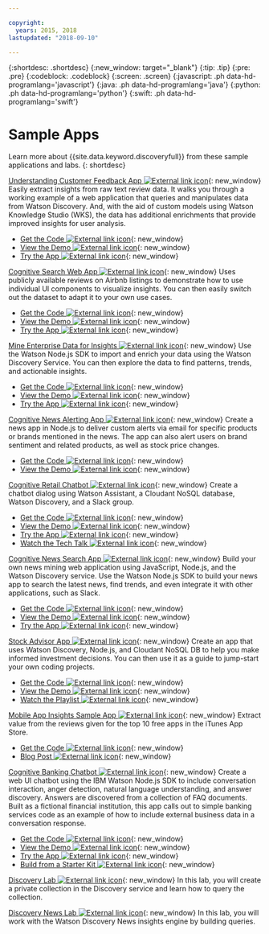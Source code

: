 ```yaml
---

copyright:
  years: 2015, 2018
lastupdated: "2018-09-10"

---
```


{:shortdesc: .shortdesc}
{:new_window: target="_blank"}
{:tip: .tip}
{:pre: .pre}
{:codeblock: .codeblock}
{:screen: .screen}
{:javascript: .ph data-hd-programlang='javascript'}
{:java: .ph data-hd-programlang='java'}
{:python: .ph data-hd-programlang='python'}
{:swift: .ph data-hd-programlang='swift'}

# Sample Apps

Learn more about {{site.data.keyword.discoveryfull}} from these sample applications and labs.
{: shortdesc}

[Understanding Customer Feedback App  ![External link icon](../../icons/launch-glyph.svg "External link icon")](http://ibm.biz/customerinsightspattern){: new_window}
Easily extract insights from raw text review data. It walks you through a working example of a web application that queries and manipulates data from Watson Discovery. And, with the aid of custom models using Watson Knowledge Studio (WKS), the data has additional enrichments that provide improved insights for user analysis.
  - [Get the Code  ![External link icon](../../icons/launch-glyph.svg "External link icon")](https://github.com/IBM/watson-discovery-food-reviews?cm_sp=Developer-_-develop-your-own-watson-discovery-service-application-_-Get-the-Code){: new_window}
  - [View the Demo  ![External link icon](../../icons/launch-glyph.svg "External link icon")](https://www.youtube.com/watch?v=gzlUSyLccSg){: new_window}
  - [Try the App  ![External link icon](../../icons/launch-glyph.svg "External link icon")](https://watson-discovery-food-reviews-demo.mybluemix.net/?cm_sp=dw-bluemix-_-code-_-devcenter){: new_window}

[Cognitive Search Web App  ![External link icon](../../icons/launch-glyph.svg "External link icon")](http://ibm.biz/searchpattern){: new_window}
Uses publicly available reviews on Airbnb listings to demonstrate how to use individual UI components to visualize insights. You can then easily switch out the dataset to adapt it to your own use cases.
  - [Get the Code  ![External link icon](../../icons/launch-glyph.svg "External link icon")](https://github.com/IBM/watson-discovery-ui?cm_sp=Developer-_-develop-a-fully-featured-web-app-built-on-the-watson-discovery-service-_-Get-the-Code){: new_window}
  - [View the Demo  ![External link icon](../../icons/launch-glyph.svg "External link icon")](https://www.youtube.com/watch?v=5EEmQwcjUa4&cm_sp=Developer-_-develop-a-fully-featured-web-app-built-on-the-watson-discovery-service-_-View-the-Video){: new_window}
  - [Try the App  ![External link icon](../../icons/launch-glyph.svg "External link icon")](https://watson-discovery-ui-demo.mybluemix.net/?cm_sp=dw-bluemix-_-code-_-devcenter){: new_window}
  
[Mine Enterprise Data for Insights  ![External link icon](../../icons/launch-glyph.svg "External link icon")](http://ibm.biz/minedatapattern){: new_window}
Use the Watson Node.js SDK to import and enrich your data using the Watson Discovery Service. You can then explore the data to find patterns, trends, and actionable insights.
  - [Get the Code  ![External link icon](../../icons/launch-glyph.svg "External link icon")](https://github.com/IBM/watson-discovery-analyze-data-breaches?cm_sp=IBMCode-_-import-enrich-and-gain-insight-from-data-_-Get-the-Code){: new_window}
  - [View the Demo  ![External link icon](../../icons/launch-glyph.svg "External link icon")](https://www.youtube.com/watch?v=zAu9tHefdDc&cm_sp=IBMCode-_-import-enrich-and-gain-insight-from-data-_-View-the-Demo){: new_window}
  - [Try the App  ![External link icon](../../icons/launch-glyph.svg "External link icon")](https://watson-discovery-analyze-data-breaches-20180525204327714.mybluemix.net/?cm_sp=dw-bluemix-_-code-_-devcenter){: new_window}

[Cognitive News Alerting App   ![External link icon](../../icons/launch-glyph.svg "External link icon")](http://ibm.biz/newsalerting){: new_window}
Create a news app in Node.js to deliver custom alerts via email for specific products or brands mentioned in the news. The app can also alert users on brand sentiment and related products, as well as stock price changes.
  - [Get the Code  ![External link icon](../../icons/launch-glyph.svg "External link icon")](https://github.com/IBM/watson-discovery-news-alerting?cm_sp=IBMCode-_-create-a-cognitive-news-alerting-app-_-Get-the-Code){: new_window}
  - [View the Demo  ![External link icon](../../icons/launch-glyph.svg "External link icon")](https://www.youtube.com/watch?v=N-HaIpPGde0&cm_sp=IBMCode-_-create-a-cognitive-news-alerting-app-_-View-the-demo){: new_window}
  
[Cognitive Retail Chatbot  ![External link icon](../../icons/launch-glyph.svg "External link icon")](http://ibm.biz/retailchatbot){: new_window}
Create a chatbot dialog using Watson Assistant, a Cloudant NoSQL database, Watson Discovery, and a Slack group.
  - [Get the Code  ![External link icon](../../icons/launch-glyph.svg "External link icon")](https://github.com/IBM/watson-online-store/?cm_sp=IBMCode-_-create-cognitive-retail-chatbot-_-Get-the-Code){: new_window}
  - [View the Demo  ![External link icon](../../icons/launch-glyph.svg "External link icon")](https://www.youtube.com/watch?v=b-94B3O1czU&cm_sp=IBMCode-_-create-cognitive-retail-chatbot-_-View-the-Demo){: new_window}
  - [Try the App  ![External link icon](../../icons/launch-glyph.svg "External link icon")](https://watson-online-store-live.mybluemix.net/?cm_sp=dw-bluemix-_-code-_-devcenter){: new_window}
  - [Watch the Tech Talk  ![External link icon](../../icons/launch-glyph.svg "External link icon")](https://developer.ibm.com/code/videos/tech-talk-replay-create-cognitive-retail-chatbot/){: new_window}
  
[Cognitive News Search App  ![External link icon](../../icons/launch-glyph.svg "External link icon")](http://ibm.biz/trendingnews){: new_window}
Build your own news mining web application using JavaScript, Node.js, and the Watson Discovery service. Use the Watson Node.js SDK to build your news app to search the latest news, find trends, and even integrate it with other applications, such as Slack.
  - [Get the Code  ![External link icon](../../icons/launch-glyph.svg "External link icon")](https://github.com/IBM/watson-discovery-news/?cm_sp=IBMCode-_-create-a-cognitive-news-search-app-_-Get-the-Code){: new_window}
  - [View the Demo  ![External link icon](../../icons/launch-glyph.svg "External link icon")](https://www.youtube.com/watch?v=EZGgvci9nC0&cm_sp=IBMCode-_-create-a-cognitive-news-search-app-_-View-the-Demo){: new_window}
  - [Try the App  ![External link icon](../../icons/launch-glyph.svg "External link icon")](https://watson-discovery-news-demo.mybluemix.net/?cm_sp=dw-bluemix-_-code-_-devcenter){: new_window}
  
[Stock Advisor App  ![External link icon](../../icons/launch-glyph.svg "External link icon")](http://ibm.biz/stockinformation){: new_window}
Create an app that uses Watson Discovery, Node.js, and Cloudant NoSQL DB to help you make informed investment decisions. You can then use it as a guide to jump-start your own coding projects.
  - [Get the Code  ![External link icon](../../icons/launch-glyph.svg "External link icon")](https://github.com/IBM/watson-stock-advisor){: new_window}
  - [View the Demo  ![External link icon](../../icons/launch-glyph.svg "External link icon")](https://youtu.be/uigisF50F8s){: new_window}
  - [Watch the Playlist  ![External link icon](../../icons/launch-glyph.svg "External link icon")](https://www.youtube.com/playlist?list=PLzUbsvIyrNfknNewObx5N7uGZ5FKH0Fde){: new_window}

[Mobile App Insights Sample App  ![External link icon](../../icons/launch-glyph.svg "External link icon")](http://ibm.biz/mobileinsights){: new_window}
Extract value from the reviews given for the top 10 free apps in the iTunes App Store.
  - [Get the Code  ![External link icon](../../icons/launch-glyph.svg "External link icon")](https://github.com/watson-developer-cloud/app-insights-discovery){: new_window}
  - [Blog Post  ![External link icon](../../icons/launch-glyph.svg "External link icon")](https://www.ibm.com/blogs/watson/2017/06/next-breakthrough-in-bad-customer-review/){: new_window}

[Cognitive Banking Chatbot  ![External link icon](../../icons/launch-glyph.svg "External link icon")](http://ibm.biz/bankingbot){: new_window}
Create a web UI chatbot using the IBM Watson Node.js SDK to include conversation interaction, anger detection, natural language understanding, and answer discovery. Answers are discovered from a collection of FAQ documents. Built as a fictional financial institution, this app calls out to simple banking services code as an example of how to include external business data in a conversation response.
  - [Get the Code  ![External link icon](../../icons/launch-glyph.svg "External link icon")](https://github.com/IBM/watson-banking-chatbot?cm_sp=IBMCode-_-create-cognitive-banking-chatbot-_-Get-the-Code){: new_window}
  - [View the Demo  ![External link icon](../../icons/launch-glyph.svg "External link icon")](https://www.youtube.com/watch?v=Jxi7U7VOMYg&cm_sp=IBMCode-_-create-cognitive-banking-chatbot-_-View-the-Demo){: new_window}
  - [Try the App  ![External link icon](../../icons/launch-glyph.svg "External link icon")](https://create-a-cognitive-banking-chatbot-hnike.mybluemix.net/?cm_sp=dw-bluemix-_-code-_-devcenter){: new_window}
  - [Build from a Starter Kit  ![External link icon](../../icons/launch-glyph.svg "External link icon")](https://console.bluemix.net/developer/watson/create-project?starterKit=a5819b41-0f6f-34cb-9067-47fd16835d04&cm_sp=dw-bluemix-_-code-_-devcenter){: new_window}
   
[Discovery Lab  ![External link icon](../../icons/launch-glyph.svg "External link icon")](http://ibm.biz/watsondiscoverylab){: new_window}
In this lab, you will create a private collection in the Discovery service and learn how to query the collection.

[Discovery News Lab  ![External link icon](../../icons/launch-glyph.svg "External link icon")](http://ibm.biz/discoverynewslab){: new_window}
In this lab, you will work with the Watson Discovery News insights engine by building queries.